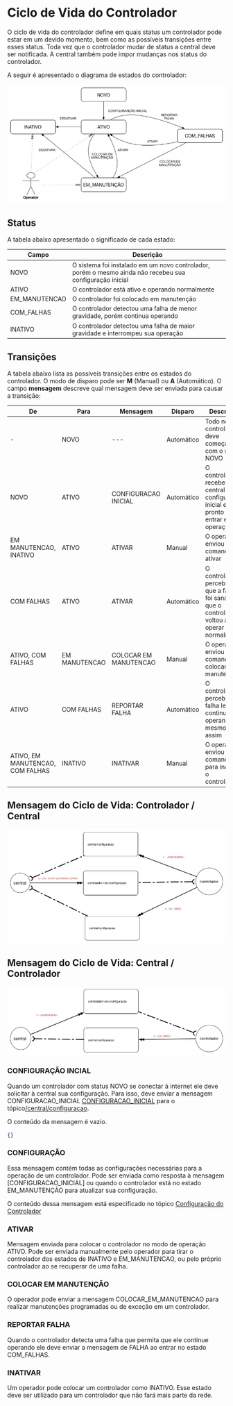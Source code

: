 # Ciclo de Vida do Controlador
O ciclo de vida do controlador define em quais status um controlador pode estar em um devido momento, bem como as possíveis transições entre esses status. Toda vez que o controlador mudar de status a central deve ser notificada. A central também pode impor mudanças nos status do controlador.

A seguir é apresentado o diagrama de estados do controlador:

![CONTROLADOR_ONLINE](../../img/estados.png)



## Status
A tabela abaixo apresentado o significado de cada estado:

| Campo| Descrição |
| ------------ | ------------- |
| NOVO | O sistema foi instalado em um novo controlador, porém o mesmo ainda não recebeu sua configuração inicial|
| ATIVO | O controlador está ativo e operando normalmente |
| EM_MANUTENCAO | O controlador foi colocado em manutenção |
| COM_FALHAS |O controlador detectou uma falha de menor gravidade, porém continua operando|
| INATIVO |O controlador detectou uma falha de maior gravidade e interrompeu sua operação |

## Transições

A tabela abaixo lista as possíveis transições entre os estados do controlador. O modo de disparo pode ser __M__ (Manual) ou __A__ (Automático). O campo __mensagem__ descreve qual mensagem deve ser enviada para causar a transição:

| De| Para | Mensagem | Disparo | Descrição |
|---|------|----------|---------|-----------|
|-  |NOVO  | ---      | Automático | Todo novo controlador deve começar com o status NOVO| 
|NOVO|ATIVO|CONFIGURACAO INICIAL|Automático|O controlador recebeu da central sua configuração inicial e está pronto para entrar em operação| 
|EM MANUTENCAO, INATIVO|ATIVO|ATIVAR|Manual|O operador enviou o comando de ativar| 
|COM FALHAS|ATIVO|ATIVAR|Automático|O controlador percebeu que a falha foi sanada e que o controlador voltou a operar normalmente|
|ATIVO, COM FALHAS|EM MANUTENCAO|COLOCAR EM MANUTENCAO|Manual|O operador enviou o comando de colocar em manutenção|
|ATIVO|COM FALHAS|REPORTAR FALHA|Automático|O controlador percebeu um falha leve e continua operando mesmo assim| 
|ATIVO, EM MANUTENCAO, COM FALHAS|INATIVO|INATIVAR| Manual|O operador enviou comando para inativar o controlador| 

## Mensagem do Ciclo de Vida: Controlador / Central

![CONFIGURACAO_CONTROLADOR_CENTRAL](../../img/CONFIGURACAO_CONTROLADOR_CENTRAL.png)

## Mensagem do Ciclo de Vida: Central / Controlador

![CONFIGURACAO_CENTRAL_CONTROLADOR](../../img/CONFIGURACAO_CENTRAL_CONTROLADOR.png)


### CONFIGURAÇÃO INCIAL
Quando um controlador com status NOVO se conectar à internet ele deve solicitar à central sua configuração. Para isso, deve enviar a mensagem CONFIGURACAO_INICIAL [CONFIGURACAO_INICIAL](#CONFIGURACAO_INICIAL) para o tópico[/central/configuracao](/protocolos/alto_nivel/introducao/).

O conteúdo da mensagem é vazio.

```JSON
{}
```

### CONFIGURAÇÃO
Essa mensagem contém todas as configurações necessárias para a operação de um controlador. Pode ser enviada como resposta à mensagem [CONFIGURACAO_INICIAL] ou quando o controlador está no estado EM_MANUTENÇÃO para atualizar sua configuração.

O conteúdo dessa mensagem está especificado no tópico [Configuração do Controlador](/protocolos/alto_nivel/configuracao/)

### ATIVAR
Mensagem enviada para colocar o controlador no modo de operação ATIVO. Pode ser enviada manualmente pelo operador para tirar o controlador dos estados de INATIVO e EM_MANUTENCAO, ou pelo próprio controlador ao se recuperar de uma falha.


### COLOCAR EM MANUTENÇÃO
O operador pode enviar a mensagem COLOCAR_EM_MANUTENCAO para realizar manutenções programadas ou de exceção em um controlador.


### REPORTAR FALHA
Quando o controlador detecta uma falha que permita que ele continue operando ele deve enviar a mensagem de FALHA ao entrar no estado COM_FALHAS.


### INATIVAR
Um operador pode colocar um controlador como INATIVO. Esse estado deve ser utilizado para um controlador que não fará mais parte da rede.

